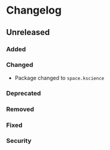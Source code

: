 # Changelog

## Unreleased

### Added

### Changed
- Package changed to `space.kscience` 

### Deprecated

### Removed

### Fixed

### Security
